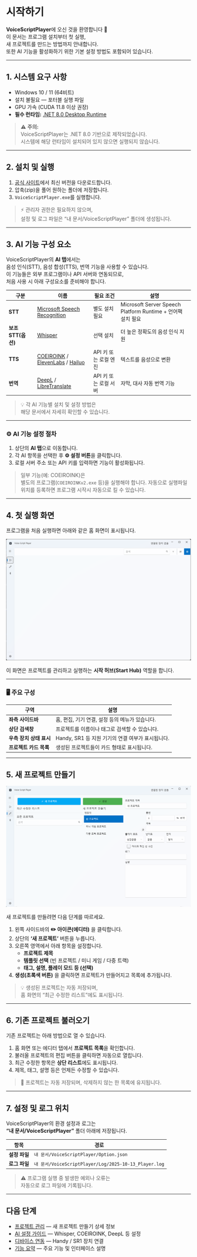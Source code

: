 # 시작하기

**VoiceScriptPlayer**에 오신 것을 환영합니다 🎵  
이 문서는 프로그램 설치부터 첫 실행,  
새 프로젝트를 만드는 방법까지 안내합니다.  
또한 AI 기능을 활성화하기 위한 기본 설정 방법도 포함되어 있습니다.

---

## 1. 시스템 요구 사항

- Windows 10 / 11 (64비트)
- 설치 불필요 — 포터블 실행 파일
- GPU 가속 (CUDA 11.8 이상 권장)
- **필수 런타임:** [.NET 8.0 Desktop Runtime](https://dotnet.microsoft.com/en-us/download/dotnet/8.0)

> ⚠️ **주의:**  
> VoiceScriptPlayer는 .NET 8.0 기반으로 제작되었습니다.  
> 시스템에 해당 런타임이 설치되어 있지 않으면 실행되지 않습니다.

---

## 2. 설치 및 실행

1. [공식 사이트](https://www.patreon.com/VoiceScriptPlayer)에서 최신 버전을 다운로드합니다.  
2. 압축(zip)을 풀어 원하는 폴더에 저장합니다.  
3. `VoiceScriptPlayer.exe`를 실행합니다.

> ⚡ 관리자 권한은 필요하지 않으며,  
> 설정 및 로그 파일은 “내 문서/VoiceScriptPlayer” 폴더에 생성됩니다.

---

## 3. AI 기능 구성 요소

VoiceScriptPlayer의 **AI 탭**에서는  
음성 인식(STT), 음성 합성(TTS), 번역 기능을 사용할 수 있습니다.  
이 기능들은 외부 프로그램이나 API 서버와 연동되므로,  
처음 사용 시 아래 구성요소를 준비해야 합니다.

| 구분 | 이름 | 필요 조건 | 설명 |
|------|------|------------|------|
| **STT** | [Microsoft Speech Recognition](ai/speechRecognition.md) | 별도 설치 필요 | Microsoft Server Speech Platform Runtime + 언어팩 설치 필요 |
| **보조 STT(옵션)** | [Whisper](ai/whisper.md) | 선택 설치 | 더 높은 정확도의 음성 인식 지원 |
| **TTS** | [COEIROINK](ai/coeiroink.md) / [ElevenLabs](ai/elevenlabs.md) / [Hailuo](ai/hailuo.md) | API 키 또는 로컬 엔진 | 텍스트를 음성으로 변환 |
| **번역** | [DeepL](ai/deepl.md) / [LibreTranslate](ai/libretranslate.md) | API 키 또는 로컬 서버 | 자막, 대사 자동 번역 기능 |

> 💡 각 AI 기능별 설치 및 설정 방법은  
> 해당 문서에서 자세히 확인할 수 있습니다.

---

### ⚙️ AI 기능 설정 절차

1. 상단의 **AI 탭**으로 이동합니다.  
2. 각 AI 항목을 선택한 후 **⚙️ 설정 버튼**을 클릭합니다.  
3. 로컬 서버 주소 또는 API 키를 입력하면 기능이 활성화됩니다.  

> 일부 기능(예: COEIROINK)은  
> 별도의 프로그램(`COEIROINKv2.exe` 등)을 실행해야 합니다.
> 자동으로 실행파일 위치를 등록하면 프로그램 시작시 자동으로 킬 수 있습니다.

---

## 4. 첫 실행 화면

프로그램을 처음 실행하면 아래와 같은 홈 화면이 표시됩니다.

![screenshot-main-ui](images/screenshot-main-ui.png)

이 화면은 프로젝트를 관리하고 실행하는 **시작 허브(Start Hub)** 역할을 합니다.

---

### 🖥️ 주요 구성

| 구역 | 설명 |
|------|------|
| **좌측 사이드바** | 홈, 편집, 기기 연결, 설정 등의 메뉴가 있습니다. |
| **상단 검색창** | 프로젝트를 이름이나 태그로 검색할 수 있습니다. |
| **우측 장치 상태 표시** | Handy, SR1 등 지원 기기의 연결 여부가 표시됩니다. |
| **프로젝트 카드 목록** | 생성된 프로젝트들이 카드 형태로 표시됩니다. |

---

## 5. 새 프로젝트 만들기

![project-create](images/project-create.png)

새 프로젝트를 만들려면 다음 단계를 따르세요.

1. 왼쪽 사이드바의 **✏️ 아이콘(에디터)** 을 클릭합니다.  
2. 상단의 **‘새 프로젝트’** 버튼을 누릅니다.  
3. 오른쪽 영역에서 아래 항목을 설정합니다.  
   - **프로젝트 제목**  
   - **템플릿 선택** (빈 프로젝트 / 미니 게임 / 다중 트랙)  
   - **태그, 설명, 플레이 모드 등 (선택)**  
4. **생성(초록색 버튼)** 을 클릭하면 프로젝트가 만들어지고 목록에 추가됩니다.

> 💡 생성된 프로젝트는 자동 저장되며,  
> 홈 화면의 “최근 수정한 리스트”에도 표시됩니다.

---

## 6. 기존 프로젝트 불러오기

기존 프로젝트는 아래 방법으로 열 수 있습니다.

1. 홈 화면 또는 에디터 탭에서 **프로젝트 목록**을 확인합니다.  
2. 불러올 프로젝트의 편집 버튼을 클릭하면 자동으로 열립니다.  
3. 최근 수정한 항목은 **상단 리스트**에도 표시됩니다.  
4. 제목, 태그, 설명 등은 언제든 수정할 수 있습니다.

> 📁 프로젝트는 자동 저장되며, 삭제하지 않는 한 목록에 유지됩니다.

---

## 7. 설정 및 로그 위치

VoiceScriptPlayer의 환경 설정과 로그는  
**“내 문서/VoiceScriptPlayer”** 폴더 아래에 저장됩니다.

| 항목 | 경로 |
|------|------|
| **설정 파일** | `내 문서/VoiceScriptPlayer/Option.json` |
| **로그 파일** | `내 문서/VoiceScriptPlayer/Log/2025-10-13_Player.log` |

> ⚠️ 프로그램 실행 중 발생한 예외나 오류는  
> 자동으로 로그 파일에 기록됩니다.

---

## 다음 단계

- [프로젝트 관리](project/create.md) — 새 프로젝트 만들기 상세 정보 
- [AI 설정 가이드](ai/whisper.md) — Whisper, COEIROINK, DeepL 등 설정  
- [디바이스 연동](device/tcode.md) — Handy / SR1 장치 연결  
- [기능 요약](features.md) — 주요 기능 및 인터페이스 설명
